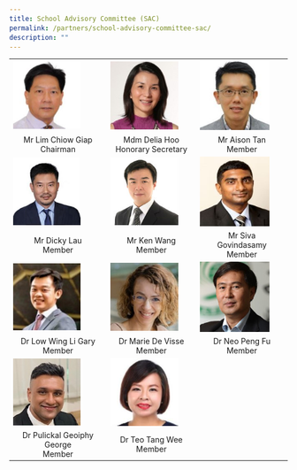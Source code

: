 ```yaml
---
title: School Advisory Committee (SAC)
permalink: /partners/school-advisory-committee-sac/
description: ""
---
```

<table cellspacing="1" cellpadding="1">
<tbody>
<tr>
<td><img style="width: 75%;" src="/images/SAC/Mr%20Lim%20Chiow%20Giap%20Chairman.jpg" /></td>
<td><img style="width: 83%;" src="/images/SAC/Mdm%20Hoo%20Honorary%20Secretary.jpg" /></td>
<td><img style="width: 83%;" src="/images/SAC/Mr%20Tan%20Kian%20Shen%20Aison.jpg" /></td>
</tr>
<tr>
<td style="text-align: center;">Mr Lim Chiow Giap<br />Chairman</td>
<td style="text-align: center;">Mdm Delia Hoo<br /> Honorary Secretary</td>
<td style="text-align: center;">Mr Aison Tan<br />Member</td>
</tr>
<tr>
<td><img style="width: 75%;" src="/images/15b%20Lau%20Yan%20Hong.jpg" /></td>
<td><img style="width:83%;" src="/images/SAC/Mr%20Ken%20Wang.jpg" /></td>
<td><img style="width: 83%;" src="/images/SAC/Mr%20Siva%20Govindasamy.jpg" /></td>
</tr>
<tr>
<td style="text-align: center;">Mr Dicky Lau<br />Member</td>
<td style="text-align: center;">Mr Ken Wang<br />Member</td>
<td style="text-align: center;">Mr Siva <br>Govindasamy<br />Member</td>
</tr>
<tr>
<td><img style="width: 75%;" src="/images/SAC/Dr%20Low%20Wing%20Li%20Gary.jpg" /></td>
<td><img style="width: 83%;"  src="/images/SAC/Dr%20Marie.jpg" /></td>
<td><img style="width: 83%;" src="/images/SAC/Dr%20Neo%20Peng%20Fu.jpg" /></td>
</tr>
<tr>
<td style="text-align: center;">Dr Low Wing Li Gary<br />Member</td>
<td style="text-align: center;">Dr Marie De Visse<br />Member</td>
<td style="text-align: center;">Dr Neo Peng Fu<br />Member</td>
</tr>
<tr>
<td><img style="width: 75%;" src="/images/SAC/Dr%20Pulickal%20Geoiphy%20George.jpg" /></td>
	<td><img style="width: 83%;" src="/images/SAC/Dr%20Teo%20Tang%20Wee.jpg" /></td></tr>

<tr><td style="text-align: center;">Dr Pulickal Geoiphy George<br />Member</td>
<td style="text-align: center;">Dr Teo Tang Wee<br />Member</td>
</tr>

</tbody>
</table>